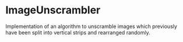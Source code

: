 # ImageUnscrambler
Implementation of an algorithm to unscramble images which previously have been split into vertical strips and rearranged randomly.
